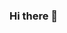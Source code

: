 ### Hi there 👋

<!--
**eminebozdag/eminebozdag** is a ✨ _special_ ✨ repository because its `README.md` (this file) appears on your GitHub profile.

Here are some ideas to get you started:

- 🔭 I’m currently working on my course
- 🌱 I’m currently learning something new (???)
- 👯 I’m looking to collaborate on open source
- 🤔 I’m looking for help with Javascript
- 💬 Ask me about Soft Skills
- 📫 How to reach me: 
- 😄 Pronouns: She/Her
- ⚡ Fun fact: ...I am very HAPPY !
-->
